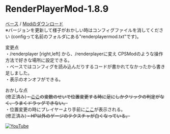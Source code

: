 # RenderPlayerMod-1.8.9
[ベース](https://github.com/SimplyRin/RenderPlayerMod-1.8.9) / [Modのダウンロード](https://github.com/S4wa/RenderPlayerMod-1.8.9/releases)  
※バージョンを更新して様子がおかしい時はコンフィグファイルを消してください (configって名前のフォルダにある"renderplayermod.txt"です)。  

変更点  
・/renderplayer [right,left] から、/renderplayerに変え CPSModのような操作方法で好きな場所に設定できる。  
・ベースではコンフィグを読み込んだりするコードが書かれてなかったから書き足しました。  
・表示のオンオフができる。  


おかしな点   
(修正済み)~~・[ここ](https://goo.gl/zjg8JV)の変数のせいで位置変更する時に足にしかクリックの判定がなく、うまくドラッグできない。~~  
・位置変更の時にプレイヤーより手前に[ここ](https://goo.gl/tttvG2)が表示される。  
(修正済み)~~・HP以外のゲージのテクスチャが白くなっている。~~  


[![YouTube](https://i.imgur.com/QJZFRcK.jpg)](https://youtu.be/SWIBdEqSjts)
